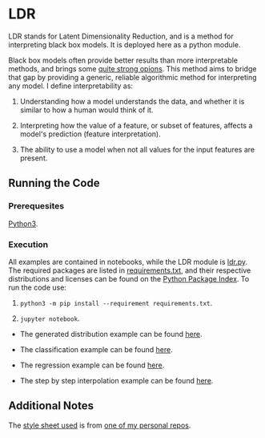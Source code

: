 # LDR

LDR stands for Latent Dimensionality Reduction, and is a method for interpreting black box models. It is deployed here as a python module.

Black box models often provide better results than more interpretable methods, and brings some [quite strong opions](https://arxiv.org/abs/1811.10154). This method aims to bridge that gap by providing a generic, reliable algorithmic method for interpreting any model. I define interpretability as:

1. Understanding how a model understands the data, and whether it is similar to how a human would think of it.

2. Interpreting how the value of a feature, or subset of features, affects a model's prediction (feature interpretation).

3. The ability to use a model when not all values for the input features are present.

## Running the Code

### Prerequesites

[Python3](https://www.python.org/download/releases/3.0/).

### Execution

All examples are contained in notebooks, while the LDR module is [ldr.py](ldr.py). The required packages are listed in [requirements.txt](requirements.txt), and their respective distributions and licenses can be found on the [Python Package Index](https://pypi.org/). To run the code use:

1. `python3 -m pip install --requirement requirements.txt`.

2. `jupyter notebook`.

- The generated distribution example can be found [here](distribution_example.ipynb).

- The classification example can be found [here](classification_example.ipynb).

- The regression example can be found [here](regression_example.ipynb).

- The step by step interpolation example can be found [here](interpolation_example.ipynb).

## Additional Notes

The [style sheet used](style.mplstyle) is from [one of my personal repos](https://github.com/Ekrekr/ekrekr.style).
